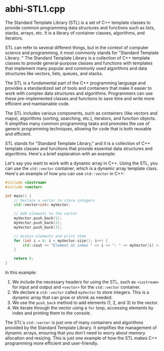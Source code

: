 # abhi-STL1.cpp

The Standard Template Library (STL) is a set of C++ template classes to provide common programming data structures and functions such as lists, stacks, arrays, etc. It is a library
of container classes, algorithms, and iterators.

STL can refer to several different things, but in the context of computer science and programming, it most commonly stands for "Standard Template Library.
" The Standard Template Library is a collection of C++ template classes to provide general-purpose classes and functions with templates that implement many popular and commonly used algorithms and data structures like vectors,
lists, queues, and stacks.

The STL is a fundamental part of the C++ programming language and provides a standardized set of tools and containers that make it easier to work with complex data structures and algorithms.
Programmers can use these pre-implemented classes and functions to save time and write more efficient and maintainable code.

The STL includes various components, such as containers (like vectors and maps), algorithms (sorting, searching, etc.), iterators,
and function objects. It simplifies many common programming tasks and promotes the use of generic programming techniques, allowing for code that is both reusable and efficient.

STL stands for "Standard Template Library," and it is a collection of C++ template classes and functions that provide essential data structures and algorithms. Here's a brief explanation with an example:

Let's say you want to work with a dynamic array in C++. Using the STL, you can use the `std::vector` container, which is a dynamic array template class. Here's an example of how you can use `std::vector` in C++:

```cpp
#include <iostream>
#include <vector>

int main() {
    // Declare a vector to store integers
    std::vector<int> myVector;

    // Add elements to the vector
    myVector.push_back(1);
    myVector.push_back(2);
    myVector.push_back(3);

    // Access elements and print them
    for (int i = 0; i < myVector.size(); i++) {
        std::cout << "Element at index " << i << ": " << myVector[i] << std::endl;
    }

    return 0;
}
```

In this example:

1. We include the necessary headers for using the STL, such as `<iostream>` for input and output and `<vector>` for the `std::vector` container.
2. We declare a `std::vector` called `myVector` to store integers. This is a dynamic array that can grow or shrink as needed.
3. We use the `push_back` method to add elements (1, 2, and 3) to the vector.
4. We iterate through the vector using a `for` loop, accessing elements by index and printing them to the console.

The STL's `std::vector` is just one of many containers and algorithms provided by the Standard Template Library. It simplifies the management of dynamic arrays, ensuring that you don't need to worry about memory allocation and resizing. This is just one example of how the STL makes C++ programming more efficient and user-friendly.

